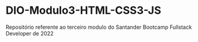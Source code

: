 # DIO-Modulo3-HTML-CSS3-JS

Repositório referente ao terceiro modulo do Santander Bootcamp Fullstack Developer de 2022